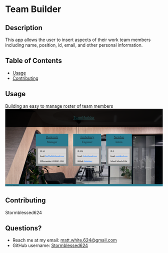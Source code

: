 
  # Team Builder
  

  ## Description
  This app allows the user to insert aspects of their work team members including name, position, id, email, and other personal information.

  ## Table of Contents
  * [Usage](#usage)
  * [Contributing](#contributing)
  

  ## Usage
  Building an easy to manage roster of team members
  ![alt text](dist/images/team-builder-screenshot.png)



  ## Contributing
  Stormblessed624
  

  ## Questions?
  - Reach me at my email: matt.white.624@gmail.com
  - GitHub username: [Stormblessed624](https://github.com/Stormblessed624/)

  
